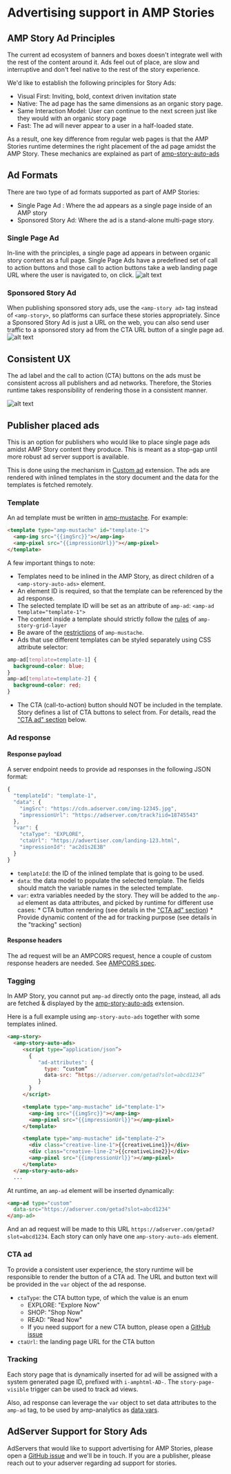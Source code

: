 # Advertising support in AMP Stories 

## AMP Story Ad Principles

The current ad ecosystem of banners and boxes doesn't integrate well with the rest of the content around it. Ads feel out of place, are slow and interruptive and don't feel native to the rest of the story experience.

We'd like to establish the following principles for Story Ads:

* Visual First:  Inviting, bold, context driven invitation state
* Native: The ad page has the same dimensions as an organic story page. 
* Same Interaction Model: User can continue to the next screen just like they would with an organic story page
* Fast: The ad will never appear to a user in a half-loaded state. 

As a result, one key difference from regular web pages is that the AMP Stories runtime determines the right placement of the ad page amidst the AMP Story. These mechanics are explained as part of [amp-story-auto-ads](./amp-story-auto-ads.md)


## Ad Formats
There are two type of ad formats supported as part of AMP Stories:

* Single Page Ad : Where the ad appears as a single page inside of an AMP story 
* Sponsored Story Ad: Where the ad is a stand-alone multi-page story.

### Single Page Ad 


In-line with the principles, a single page ad appears in between organic story content as a full page. 
Single Page Ads have a predefined set of call to action buttons and those call to action buttons take a web landing page URL where the user is navigated to, on click. 
![alt text](https://github.com/ampproject/amphtml/raw/master/extensions/amp-story/img/story-page-ad.png "Story Page Ad")


### Sponsored Story Ad 
When publishing sponsored story ads, use the `<amp-story ad>` tag instead of `<amp-story>`, so platforms can surface these stories appropriately. Since a Sponsored Story Ad is just a URL on the web, you can also send user traffic to a sponsored story ad from the CTA URL button of a single page ad. 
![alt text](https://github.com/ampproject/amphtml/raw/master/extensions/amp-story/img/sponsored-story-ad.png "Sponsored Story Ad")

## Consistent UX

The ad label and the call to action (CTA) buttons on the ads must be consistent across all publishers and ad networks. Therefore, the Stories runtime takes responsibility of rendering those in a consistent manner. 

![alt text](https://github.com/ampproject/amphtml/raw/master/extensions/amp-story/img/consistent-ux.png "Consistent Ad UX")


## Publisher placed ads 
This is an option for publishers who would like to place single page ads amidst AMP Story content they produce. This is meant as a stop-gap until more robust ad server support is available. 

This is done using the mechanism in [Custom ad](../../ads/custom.md) extension. The ads are rendered with inlined templates in the story document
and the data for the templates is fetched remotely.

### Template
An ad template must be written in [amp-mustache](../amp-mustache/amp-mustache.md).
For example:

```html
<template type="amp-mustache" id="template-1">
  <amp-img src="{{imgSrc}}"></amp-img>
  <amp-pixel src="{{impressionUrl}}"></amp-pixel>
</template>
```

A few important things to note: 

* Templates need to be inlined in the AMP Story, as direct children of a `<amp-story-auto-ads>` element.
* An element ID is required, so that the template can be referenced by the ad response.
* The selected template ID will be set as an attribute of `amp-ad`: `<amp-ad template="template-1">`
* The content inside a template should strictly follow the [rules](https://github.com/ampproject/amphtml/blob/master/extensions/amp-story/validator-amp-story.protoascii) of `amp-story-grid-layer`
* Be aware of the [restrictions](../amp-mustache/amp-mustache.md#restrictions) of `amp-mustache`.
* Ads that use different templates can be styled separately using CSS attribute selector:
```css
amp-ad[template=template-1] {
  background-color: blue;
}
amp-ad[template=template-2] {
  background-color: red;
}
```
- The CTA (call-to-action) button should NOT
be included in the template. Story defines a list of CTA buttons to select from.
For details, read the ["CTA ad" section](#cta-ad) below. 

### Ad response

#### Response payload
A server endpoint needs to provide ad responses in the following JSON format:

```js
{
  "templateId": "template-1",
  "data": {
    "imgSrc": "https://cdn.adserver.com/img-12345.jpg",
    "impressionUrl": "https://adserver.com/track?iid=18745543"
  },
  "var": {
    "ctaType": "EXPLORE",
    "ctaUrl": "https://advertiser.com/landing-123.html",
    "impressionId": "ac2d1s2E3B"
  }
}
```

* `templateId`: the ID of the inlined template that is going to be used.
* `data`: the data model to populate the selected template. The fields should match the variable names in the selected template.
* `var`: extra variables needed by the story. They will be added to the `amp-ad` element as data attributes, and picked by runtime for different use cases:
       * CTA button rendering (see details in the ["CTA ad" section](#cta-ad))
       * Provide dynamic content of the ad for tracking purpose (see details in the "tracking" section)

#### Response headers
The ad request will be an AMPCORS request, hence a couple of custom response headers are needed.
See [AMPCORS spec](../../spec/amp-cors-requests.md).

### Tagging

In AMP Story, you cannot put `amp-ad` directly onto the page, instead, all ads
are fetched & displayed by the [amp-story-auto-ads](./amp-story-auto-ads.md)
extension.

Here is a full example using `amp-story-auto-ads` together with some templates inlined.

```html
<amp-story>
  <amp-story-auto-ads>
     <script type=”application/json”>
       {
          "ad-attributes": {
            type: “custom”
            data-src: “https://adserver.com/getad?slot=abcd1234”
          }
       }
     </script>

     <template type="amp-mustache" id="template-1">
       <amp-img src="{{imgSrc}}"></amp-img>
       <amp-pixel src="{{impressionUrl}}"></amp-pixel>
     </template>

     <template type="amp-mustache" id="template-2">
       <div class="creative-line-1">{{creativeLine1}}</div>
       <div class="creative-line-2">{{creativeLine2}}</div>
       <amp-pixel src="{{impressionUrl}}"></amp-pixel>
     </template>
  </amp-story-auto-ads>
  ...
```

At runtime, an `amp-ad` element will be inserted dynamically:

```html
<amp-ad type="custom"
  data-src="https://adserver.com/getad?slot=abcd1234"
</amp-ad>
```

And an ad request will be made to this URL `https://adserver.com/getad?slot=abcd1234`.
Each story can only have one `amp-story-auto-ads` element.

### CTA ad
To provide a consistent user experience, the story runtime will be responsible to render 
the button of a CTA ad. The URL and button text will be provided in the `var` 
object of the ad response.

*  `ctaType`: the CTA button type, of which the value is an enum 
   * EXPLORE: "Explore Now"
   * SHOP: "Shop Now"
   * READ: "Read Now"
   * If you need support for a new CTA button, please open a [GitHub issue](https://github.com/ampproject/amphtml/issues/new)
* `ctaUrl`: the landing page URL for the CTA button

### Tracking
Each story page that is dynamically inserted for ad will be assigned with a system generated page ID, prefixed with `i-amphtml-AD-`. The `story-page-visible` trigger 
can be used to track ad views.

Also, ad response can leverage the `var` object to set data attributes to the `amp-ad` tag, to be used by amp-analytics as [data vars](../amp-analytics/analytics-vars.md#variables-as-data-attribute).


## AdServer Support for Story Ads 
AdServers that would like to support advertising for AMP Stories, please open a [GitHub issue](https://github.com/ampproject/amphtml/issues/new) and we'll be in touch. 
If you are a publisher, please reach out to your adserver regarding ad support for stories. 

